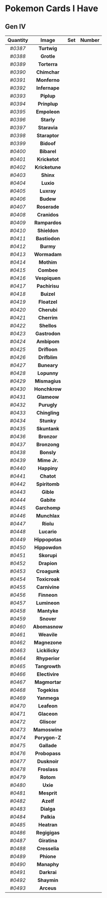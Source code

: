 # Pokemon Cards I Have
## Gen IV
Quantity|Image|Set|Number
:-:|:-:|:-:|:-:
*#0387*|**Turtwig**
*#0388*|**Grotle**
*#0389*|**Torterra**
*#0390*|**Chimchar**
*#0391*|**Monferno**
*#0392*|**Infernape**
*#0393*|**Piplup**
*#0394*|**Prinplup**
*#0395*|**Empoleon**
*#0396*|**Starly**
*#0397*|**Staravia**
*#0398*|**Staraptor**
*#0399*|**Bidoof**
*#0400*|**Bibarel**
*#0401*|**Kricketot**
*#0402*|**Kricketune**
*#0403*|**Shinx**
*#0404*|**Luxio**
*#0405*|**Luxray**
*#0406*|**Budew**
*#0407*|**Roserade**
*#0408*|**Cranidos**
*#0409*|**Rampardos**
*#0410*|**Shieldon**
*#0411*|**Bastiodon**
*#0412*|**Burmy**
*#0413*|**Wormadam**
*#0414*|**Mothim**
*#0415*|**Combee**
*#0416*|**Vespiquen**
*#0417*|**Pachirisu**
*#0418*|**Buizel**
*#0419*|**Floatzel**
*#0420*|**Cherubi**
*#0421*|**Cherrim**
*#0422*|**Shellos**
*#0423*|**Gastrodon**
*#0424*|**Ambipom**
*#0425*|**Drifloon**
*#0426*|**Drifblim**
*#0427*|**Buneary**
*#0428*|**Lopunny**
*#0429*|**Mismagius**
*#0430*|**Honchkrow**
*#0431*|**Glameow**
*#0432*|**Purugly**
*#0433*|**Chingling**
*#0434*|**Stunky**
*#0435*|**Skuntank**
*#0436*|**Bronzor**
*#0437*|**Bronzong**
*#0438*|**Bonsly**
*#0439*|**Mime Jr.**
*#0440*|**Happiny**
*#0441*|**Chatot**
*#0442*|**Spiritomb**
*#0443*|**Gible**
*#0444*|**Gabite**
*#0445*|**Garchomp**
*#0446*|**Munchlax**
*#0447*|**Riolu**
*#0448*|**Lucario**
*#0449*|**Hippopotas**
*#0450*|**Hippowdon**
*#0451*|**Skorupi**
*#0452*|**Drapion**
*#0453*|**Croagunk**
*#0454*|**Toxicroak**
*#0455*|**Carnivine**
*#0456*|**Finneon**
*#0457*|**Lumineon**
*#0458*|**Mantyke**
*#0459*|**Snover**
*#0460*|**Abomasnow**
*#0461*|**Weavile**
*#0462*|**Magnezone**
*#0463*|**Lickilicky**
*#0464*|**Rhyperior**
*#0465*|**Tangrowth**
*#0466*|**Electivire**
*#0467*|**Magmortar**
*#0468*|**Togekiss**
*#0469*|**Yanmega**
*#0470*|**Leafeon**
*#0471*|**Glaceon**
*#0472*|**Gliscor**
*#0473*|**Mamoswine**
*#0474*|**Porygon-Z**
*#0475*|**Gallade**
*#0476*|**Probopass**
*#0477*|**Dusknoir**
*#0478*|**Froslass**
*#0479*|**Rotom**
*#0480*|**Uxie**
*#0481*|**Mesprit**
*#0482*|**Azelf**
*#0483*|**Dialga**
*#0484*|**Palkia**
*#0485*|**Heatran**
*#0486*|**Regigigas**
*#0487*|**Giratina**
*#0488*|**Cresselia**
*#0489*|**Phione**
*#0490*|**Manaphy**
*#0491*|**Darkrai**
*#0492*|**Shaymin**
*#0493*|**Arceus**
